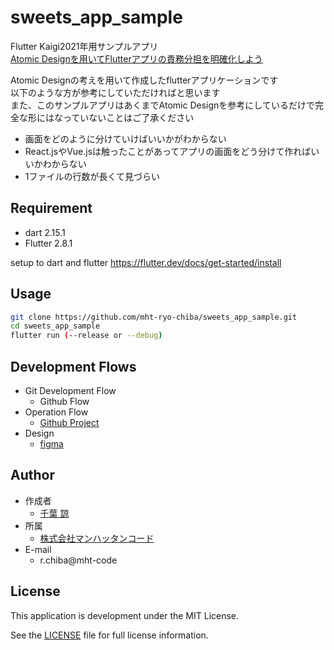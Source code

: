 # sweets_app_sample
Flutter Kaigi2021年用サンプルアプリ  
[Atomic Designを用いてFlutterアプリの責務分担を明確化しよう](https://fortee.jp/flutterkaigi-2021/proposal/760c846a-c473-489a-a34e-2b007e2b7f76)

Atomic Designの考えを用いて作成したflutterアプリケーションです  
以下のような方が参考にしていただければと思います  
また、このサンプルアプリはあくまでAtomic Designを参考にしているだけで完全な形にはなっていないことはご了承ください
* 画面をどのように分けていけばいいかがわからない
* React.jsやVue.jsは触ったことがあってアプリの画面をどう分けて作ればいいかわからない
* 1ファイルの行数が長くて見づらい

## Requirement
* dart 2.15.1
* Flutter 2.8.1

setup to dart and flutter
https://flutter.dev/docs/get-started/install

## Usage
```bash
git clone https://github.com/mht-ryo-chiba/sweets_app_sample.git
cd sweets_app_sample
flutter run (--release or --debug)
```

## Development Flows
* Git Development Flow
    * Github Flow
* Operation Flow
    * [Github Project](https://github.com/mht-ryo-chiba/sweets_app_sample/projects/1)
* Design
    * [figma](https://www.figma.com/file/RTkbcZQmHGars7DKr3JwBD/Flutter-conference-chiba?node-id=4%3A3152)

## Author

* 作成者
    * [千葉 諒](https://twitter.com/MHTcode_chibird)
* 所属
    * [株式会社マンハッタンコード](https://www.mht-code.com/)
* E-mail
    * r.chiba@mht-code

## License
This application is development under the MIT License.

See the [LICENSE](LICENSE) file for full license information.
